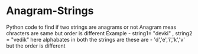 # Anagram-Strings
Python code to find if two strings are anagrams or not 
Anagram meas chracters are same but order is different 
Example - string1= "devki" , string2 = "vedik" 
here alphabates in both the strings are these are - 'd','e','i','k','v'
but the order is different 
